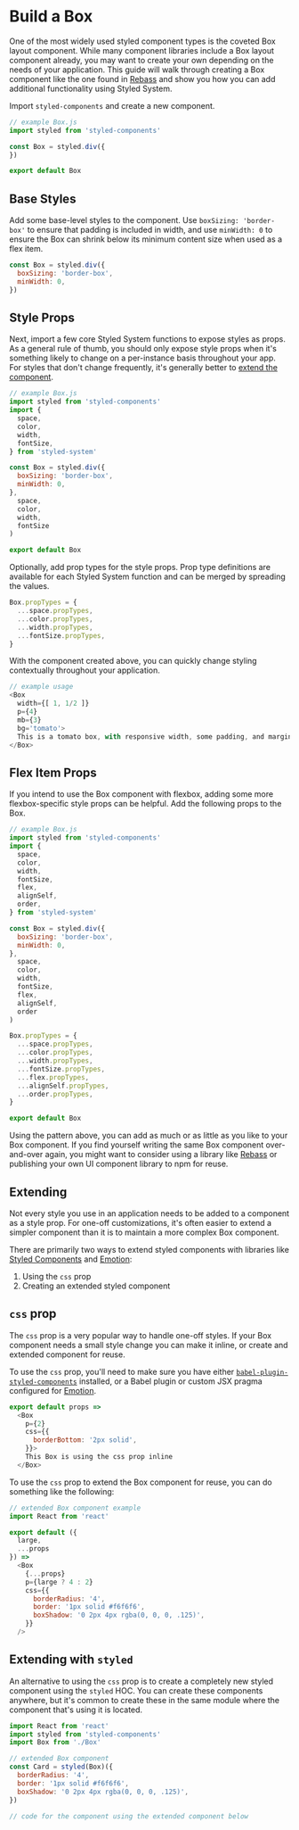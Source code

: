 
# Build a Box

One of the most widely used styled component types is the coveted Box layout component.
While many component libraries include a Box layout component already, you may want to create your own depending on the needs of your application.
This guide will walk through creating a Box component like the one found in [Rebass](https://rebassjs.org/Box) and show you how you can add additional functionality using Styled System.

Import `styled-components` and create a new component.

```js
// example Box.js
import styled from 'styled-components'

const Box = styled.div({
})

export default Box
```

## Base Styles

Add some base-level styles to the component.
Use `boxSizing: 'border-box'` to ensure that padding is included in width,
and use `minWidth: 0` to ensure the Box can shrink below its minimum content size when used as a flex item.

```js
const Box = styled.div({
  boxSizing: 'border-box',
  minWidth: 0,
})
```

## Style Props

Next, import a few core Styled System functions to expose styles as props.
As a general rule of thumb, you should only expose style props when it's something likely to change on a per-instance basis throughout your app.
For styles that don't change frequently, it's generally better to [extend the component](#extending).

```js
// example Box.js
import styled from 'styled-components'
import {
  space,
  color,
  width,
  fontSize,
} from 'styled-system'

const Box = styled.div({
  boxSizing: 'border-box',
  minWidth: 0,
},
  space,
  color,
  width,
  fontSize
)

export default Box
```

Optionally, add prop types for the style props.
Prop type definitions are available for each Styled System function and can be merged by spreading the values.

```js
Box.propTypes = {
  ...space.propTypes,
  ...color.propTypes,
  ...width.propTypes,
  ...fontSize.propTypes,
}
```

With the component created above, you can quickly change styling contextually throughout your application.

```js
// example usage
<Box
  width={[ 1, 1/2 ]}
  p={4}
  mb={3}
  bg='tomato'>
  This is a tomato box, with responsive width, some padding, and margin bottom
</Box>
```

## Flex Item Props

If you intend to use the Box component with flexbox, adding some more flexbox-specific style props can be helpful.
Add the following props to the Box.

```js
// example Box.js
import styled from 'styled-components'
import {
  space,
  color,
  width,
  fontSize,
  flex,
  alignSelf,
  order,
} from 'styled-system'

const Box = styled.div({
  boxSizing: 'border-box',
  minWidth: 0,
},
  space,
  color,
  width,
  fontSize,
  flex,
  alignSelf,
  order
)

Box.propTypes = {
  ...space.propTypes,
  ...color.propTypes,
  ...width.propTypes,
  ...fontSize.propTypes,
  ...flex.propTypes,
  ...alignSelf.propTypes,
  ...order.propTypes,
}

export default Box
```

Using the pattern above, you can add as much or as little as you like to your Box component.
If you find yourself writing the same Box component over-and-over again, you might want to consider using a library like [Rebass][] or publishing your own UI component library to npm for reuse.


## Extending

Not every style you use in an application needs to be added to a component as a style prop.
For one-off customizations, it's often easier to extend a simpler component than it is to maintain a more complex Box component.

There are primarily two ways to extend styled components with libraries like [Styled Components][] and [Emotion][]:

1. Using the `css` prop
2. Creating an extended styled component

## `css` prop

The `css` prop is a very popular way to handle one-off styles.
If your Box component needs a small style change you can make it inline, or create and extended component for reuse.

To use the `css` prop, you'll need to make sure you have either
[`babel-plugin-styled-components`](https://www.styled-components.com/docs/api#css-prop) installed,
or a Babel plugin or custom JSX pragma configured for [Emotion](https://emotion.sh/docs/css-prop).

```js
export default props =>
  <Box
    p={2}
    css={{
      borderBottom: '2px solid',
    }}>
    This Box is using the css prop inline
  </Box>
```

To use the `css` prop to extend the Box component for reuse, you can do something like the following:

```js
// extended Box component example
import React from 'react'

export default ({
  large,
  ...props
}) =>
  <Box
    {...props}
    p={large ? 4 : 2}
    css={{
      borderRadius: '4',
      border: '1px solid #f6f6f6',
      boxShadow: '0 2px 4px rgba(0, 0, 0, .125)',
    }}
  />
```

## Extending with `styled`

An alternative to using the `css` prop is to create a completely new styled component using the `styled` HOC.
You can create these components anywhere, but it's common to create these in the same module where the component that's using it is located.

```js
import React from 'react'
import styled from 'styled-components'
import Box from './Box'

// extended Box component
const Card = styled(Box)({
  borderRadius: '4',
  border: '1px solid #f6f6f6',
  boxShadow: '0 2px 4px rgba(0, 0, 0, .125)',
})

// code for the component using the extended component below
```


[rebass]: https://rebassjs.org
[styled components]: https://styled-components.com
[emotion]: https://emotion.sh
